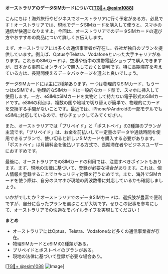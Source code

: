 **オーストラリアのデータSIMカードについて[[TG💪+ @esim1088](https://t.me/s/esim1088)]**

こんにちは！海外旅行やビジネスでオーストラリアに行く予定がある方、必見です！オーストラリアでは、現地でデータSIMカードを購入して使うと、スマホの通信が快適になりますよ。今回は、オーストラリアでのデータSIMカードの選び方やおすすめの商品について詳しくお伝えします。

まず、オーストラリアには多くの通信事業者が存在し、各社が独自のプランを提供しています。例えば、OptusやTelstra、Vodafoneといった大手キャリアがあります。これらのSIMカードは、空港や街中の携帯電話ショップで購入できますが、日本から事前にオンラインで購入しておくと便利です。特に長期滞在を考えている方は、長期間使えるデータパッケージを選ぶと良いでしょう。

データSIMカードには主に2種類あります。一つは物理的なSIMカード、もう一つはeSIMです。物理的なSIMカードは一般的なカード型で、スマホに挿入して使用します。一方、eSIMはSIMカードを実物として持たない電子形式のSIMカードです。eSIMの利点は、複数の国や地域で切り替えが簡単で、物理的にカードを交換する手間がないことです。最近では、iPhoneやAndroidの一部モデルでもeSIMに対応しているので、ぜひチェックしてみてください。

また、オーストラリアでは「プリペイド」と「ポストペイ」の2種類のプランが主流です。「プリペイド」は、お金を前払いして一定量のデータや通話時間を使用できるプランで、使い切ると新しいSIMカードを購入する必要があります。「ポストペイ」は月額料金を後払いする方式で、長期滞在者やビジネスユーザーにおすすめです。

最後に、オーストラリアでのSIMカードの利用では、注意すべきポイントもあります。まず、現地の法律に基づいて、登録が必要な場合があります。これは、個人情報を登録することでセキュリティ対策を行うためです。また、海外でSIMカードを使う際は、自分のスマホが現地の周波数帯に対応しているかも確認しましょう。

いかがでしたか？オーストラリアでのデータSIMカードは、選択肢が豊富で便利ですが、自分に合ったプランを選ぶことが大切です。ぜひこの記事を参考にして、オーストラリアでの快適なモバイルライフを実現してください！

**まとめ**
- オーストラリアにはOptus、Telstra、Vodafoneなど多くの通信事業者が存在。
- 物理SIMカードとeSIMの2種類がある。
- プリペイドとポストペイのプランがある。
- 現地の法律に基づいて登録が必要な場合あり。

[[TG💪+ @esim1088](https://t.me/s/esim1088) ![Image](https://i.postimg.cc/Y0z9fWf4/image.png)]